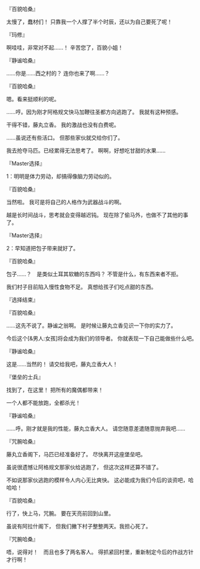 『百貌哈桑』

太慢了，蠢材们！
只靠我一个人撑了半个时辰，还以为自己要死了呢！

『玛修』

啊哇哇，非常对不起……！
辛苦您了，百貌小姐！

『静谧哈桑』

……你是……西之村的？
连你也来了啊……？

『百貌哈桑』

嗯。看来挺顺利的呢。

……哼。因为刚才阿格规文快马加鞭往圣都方向逃跑了。
我就有这种预感。

干得不错，藤丸立香。
我的激战也没有白费呢。

……虽说还有些活口。
但那些家伙就交给你们了。

我去抢夺马匹。已经累得无法思考了。
啊啊，好想吃甘甜的水果……

『Master选择』

1：明明是体力劳动，却搞得像脑力劳动似的。

『百貌哈桑』

当然啦。
我可是将自己的人格作为武器战斗的啊。

越是长时间战斗，思考就会变得越迟钝。
现在除了偷马外，也做不了其他的事了。

『Master选择』

2：早知道把包子带来就好了。

『百貌哈桑』

包子……？　是类似土耳其软糖的东西吗？
不管是什么，有东西来者不拒。

我们村子目前陷入慢性食物不足。
真想给孩子们吃点甜的东西。

『选择结束』

『百貌哈桑』

……这先不说了。静谧之翁啊。
是时候让藤丸立香见识一下你的实力了。

今后这个[&男人:女孩]将会成为我们的领导者。
你就表现一下自己能做些什么吧。

『静谧哈桑』

这是……当然的！
请交给我吧，藤丸立香大人！

『堡垒的士兵』

找到了，在这里！
把所有的魔偶都带来！

一个人都不能放跑，全都杀光！

『静谧哈桑』

……呼。刚才就是我的性能，藤丸立香大人。
请您随意差遣随意抛弃我吧……

『咒腕哈桑』

藤丸立香阁下，马匹已经准备好了。
尽快离开这座堡垒吧。

虽说很遗憾让阿格规文那家伙给逃跑了，
但这次这样还算不错了。

不如说那家伙逃跑的模样令人内心无比爽快。
这必能成为我们今后的谈资吧，哈哈哈！

『百貌哈桑』

行了，快上马，咒腕。
要在天亮前回到山里。

虽说有阿拉什阁下，
但我们撇下村子整整两天。我担心死了。

『咒腕哈桑』

唔，说得对！　而且也多了两名客人。
得抓紧回村里，重新制定今后的作战方针才行啊！

